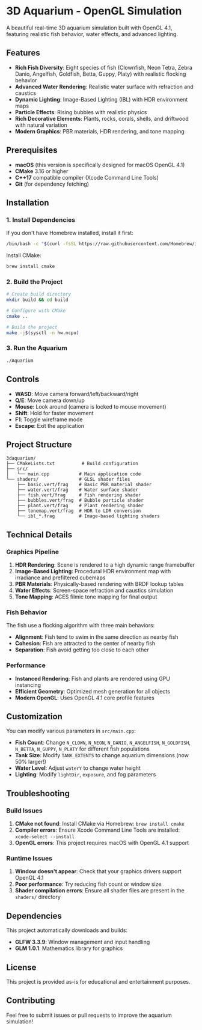 # 3D Aquarium - OpenGL Simulation

A beautiful real-time 3D aquarium simulation built with OpenGL 4.1, featuring realistic fish behavior, water effects, and advanced lighting.

## Features

- **Rich Fish Diversity**: Eight species of fish (Clownfish, Neon Tetra, Zebra Danio, Angelfish, Goldfish, Betta, Guppy, Platy) with realistic flocking behavior
- **Advanced Water Rendering**: Realistic water surface with refraction and caustics
- **Dynamic Lighting**: Image-Based Lighting (IBL) with HDR environment maps
- **Particle Effects**: Rising bubbles with realistic physics
- **Rich Decorative Elements**: Plants, rocks, corals, shells, and driftwood with natural variation
- **Modern Graphics**: PBR materials, HDR rendering, and tone mapping

## Prerequisites

- **macOS** (this version is specifically designed for macOS OpenGL 4.1)
- **CMake** 3.16 or higher
- **C++17** compatible compiler (Xcode Command Line Tools)
- **Git** (for dependency fetching)

## Installation

### 1. Install Dependencies

If you don't have Homebrew installed, install it first:

```bash
/bin/bash -c "$(curl -fsSL https://raw.githubusercontent.com/Homebrew/install/HEAD/install.sh)"
```

Install CMake:

```bash
brew install cmake
```

### 2. Build the Project

```bash
# Create build directory
mkdir build && cd build

# Configure with CMake
cmake ..

# Build the project
make -j$(sysctl -n hw.ncpu)
```

### 3. Run the Aquarium

```bash
./Aquarium
```

## Controls

- **WASD**: Move camera forward/left/backward/right
- **Q/E**: Move camera down/up
- **Mouse**: Look around (camera is locked to mouse movement)
- **Shift**: Hold for faster movement
- **F1**: Toggle wireframe mode
- **Escape**: Exit the application

## Project Structure

```
3daquarium/
├── CMakeLists.txt          # Build configuration
├── src/
│   └── main.cpp           # Main application code
└── shaders/               # GLSL shader files
    ├── basic.vert/frag    # Basic PBR material shader
    ├── water.vert/frag    # Water surface shader
    ├── fish.vert/frag     # Fish rendering shader
    ├── bubbles.vert/frag  # Bubble particle shader
    ├── plant.vert/frag    # Plant rendering shader
    ├── tonemap.vert/frag  # HDR to LDR conversion
    └── ibl_*.frag         # Image-based lighting shaders
```

## Technical Details

### Graphics Pipeline

1. **HDR Rendering**: Scene is rendered to a high dynamic range framebuffer
2. **Image-Based Lighting**: Procedural HDR environment map with irradiance and prefiltered cubemaps
3. **PBR Materials**: Physically-based rendering with BRDF lookup tables
4. **Water Effects**: Screen-space refraction and caustics simulation
5. **Tone Mapping**: ACES filmic tone mapping for final output

### Fish Behavior

The fish use a flocking algorithm with three main behaviors:

- **Alignment**: Fish tend to swim in the same direction as nearby fish
- **Cohesion**: Fish are attracted to the center of nearby fish
- **Separation**: Fish avoid getting too close to each other

### Performance

- **Instanced Rendering**: Fish and plants are rendered using GPU instancing
- **Efficient Geometry**: Optimized mesh generation for all objects
- **Modern OpenGL**: Uses OpenGL 4.1 core profile features

## Customization

You can modify various parameters in `src/main.cpp`:

- **Fish Count**: Change `N_CLOWN`, `N_NEON`, `N_DANIO`, `N_ANGELFISH`, `N_GOLDFISH`, `N_BETTA`, `N_GUPPY`, `N_PLATY` for different fish populations
- **Tank Size**: Modify `TANK_EXTENTS` to change aquarium dimensions (now 50% larger!)
- **Water Level**: Adjust `waterY` to change water height
- **Lighting**: Modify `lightDir`, `exposure`, and fog parameters

## Troubleshooting

### Build Issues

1. **CMake not found**: Install CMake via Homebrew: `brew install cmake`
2. **Compiler errors**: Ensure Xcode Command Line Tools are installed: `xcode-select --install`
3. **OpenGL errors**: This project requires macOS with OpenGL 4.1 support

### Runtime Issues

1. **Window doesn't appear**: Check that your graphics drivers support OpenGL 4.1
2. **Poor performance**: Try reducing fish count or window size
3. **Shader compilation errors**: Ensure all shader files are present in the `shaders/` directory

## Dependencies

This project automatically downloads and builds:

- **GLFW 3.3.9**: Window management and input handling
- **GLM 1.0.1**: Mathematics library for graphics

## License

This project is provided as-is for educational and entertainment purposes.

## Contributing

Feel free to submit issues or pull requests to improve the aquarium simulation!
